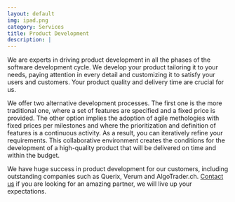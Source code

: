 ```yaml
---
layout: default
img: ipad.png
category: Services
title: Product Development
description: |
---
```

  We are experts in driving product development in all the phases of the software development cycle. We develop your product tailoring it to your needs, paying attention in every detail and customizing it to satisfy your users and customers. Your product quality and delivery time are crucial for us.

  We offer two alternative development processes. The first one is the more traditional one, where a set of features are specified and a fixed price is provided. The other option implies the adoption of agile methologies with fixed prices per milestones and where the prioritization and definition of features is a continuous activity. As a result, you can iteratively refine your requirements. This collaborative environment creates the conditions for the development of a high-quality product that will be delivered on time and within the budget.

  We have huge success in product development for our customers, including outstanding companies such as Querix, Verum and AlgoTrader.ch. <a class="page-scroll" href="#contact">Contact us</a> if you are looking for an amazing partner, we will live up your expectations.
